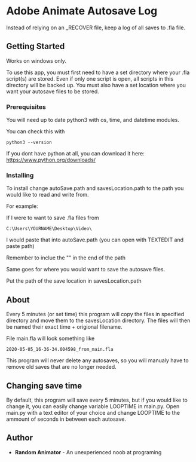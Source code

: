 # Adobe Animate Autosave Log

Instead of relying on an _RECOVER file, keep a log of all saves to .fla file.

## Getting Started

Works on windows only.

To use this app, you must first need to have a set directory where your .fla script(s) are stored. Even if only one script is open, all scripts in this directory will be backed up. You must also have a set location where you want your autosave files to be stored.

### Prerequisites

You will need up to date python3 with os, time, and datetime modules.

You can check this with
```
python3 --version
```

If you dont have python at all, you can download it here: https://www.python.org/downloads/


### Installing

To install change autoSave.path and savesLocation.path to the path you would like to read and write from. 

For example:

If I were to want to save .fla files from 
```
C:\Users\YOURNAME\Desktop\Video\
```
I would paste that into autoSave.path (you can open with TEXTEDIT and paste path)

Remember to inclue the "\" in the end of the path


Same goes for where you would want to save the autosave files.

Put the path of the save location in savesLocation.path

## About

Every 5 minutes (or set time) this program will copy the files in specified directory and move them to the savesLocation directory. The files will then be named their exact time + origional filename. 

File main.fla will look something like
```
2020-05-05_16-36-34.004598_from_main.fla
```

This program will never delete any autosaves, so you will manualy have to remove old saves that are no longer needed.

## Changing save time

By default, this program will save every 5 minutes, but if you would like to change it, you can easily change variable LOOPTIME in main.py. Open main.py with a text editor of your choice and change LOOPTIME to the ammount of seconds in between each autosave.


## Author

* **Random Animator**  - An unexperienced noob at programing
